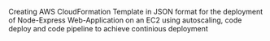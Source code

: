 Creating AWS CloudFormation Template in JSON format for the deployment of Node-Express Web-Application on an EC2 using autoscaling, code deploy and code pipeline to achieve continious deployment
